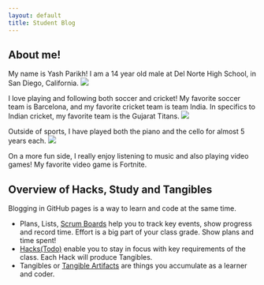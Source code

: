 ```yaml
---
layout: default
title: Student Blog
---
```



## About me!

My name is Yash Parikh! I am a 14 year old male at Del Norte High School, in San Diego, California. 
<img src="{{site.baseurl}}/images/temporary-rubber-stamp-vector-17998177.jpg">

I love playing and following both soccer and cricket! My favorite soccer team is Barcelona, and my favorite cricket team is team India. In specifics to Indian cricket, my favorite team is the Gujarat Titans.
<img src="{{site.baseurl}}/images/sports teams.jpg">

Outside of sports, I have played both the piano and the cello for almost 5 years each. 
<img src="{{site.baseurl}}/images/piano&cello.jpg">

On a more fun side, I really enjoy listening to music and also playing video games! My favorite video game is Fortnite.

## Overview of Hacks, Study and Tangibles
Blogging in GitHub pages is a way to learn and code at the same time. 

- Plans, Lists, [Scrum Boards](https://clickup.com/blog/scrum-board/) help you to track key events, show progress and record time.  Effort is a big part of your class grade.  Show plans and time spent!
- [Hacks(Todo)](https://levelup.gitconnected.com/six-ultimate-daily-hacks-for-every-programmer-60f5f10feae) enable you to stay in focus with key requirements of the class.  Each Hack will produce Tangibles.
- Tangibles or [Tangible Artifacts](https://en.wikipedia.org/wiki/Artifact_(software_development)) are things you accumulate as a learner and coder. 
